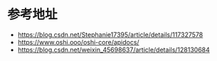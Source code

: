 # 参考地址
- https://blog.csdn.net/Stephanie17395/article/details/117327578
- https://www.oshi.ooo/oshi-core/apidocs/
- https://blog.csdn.net/weixin_45698637/article/details/128130684
